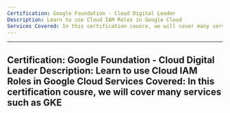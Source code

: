 ```yaml
---
Certification: Google Foundation - Cloud Digital Leader
Description: Learn to use Cloud IAM Roles in Google Cloud
Services Covered: In this certification cousre, we will cover many services such as GKE
---
```


---
Certification: Google Foundation - Cloud Digital Leader
Description: Learn to use Cloud IAM Roles in Google Cloud
Services Covered: In this certification cousre, we will cover many services such as GKE
---
